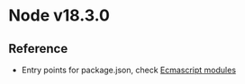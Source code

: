 # Node v18.3.0

## Reference

- Entry points for package.json, check [Ecmascript modules](https://nodejs.org/docs/latest-v17.x/api/packages.html)
